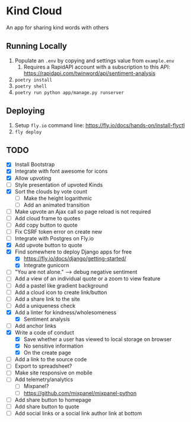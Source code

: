 # Kind Cloud
An app for sharing kind words with others

## Running Locally
1. Populate an `.env` by copying and settings value from `example.env`
    1. Requires a RapidAPI account with a subscription to this API: https://rapidapi.com/twinword/api/sentiment-analysis
1. `poetry install`
1. `poetry shell`
1. `poetry run python app/manage.py runserver`

## Deploying
1. Setup `fly.io` command line: https://fly.io/docs/hands-on/install-flyctl
1. `fly deploy`

## TODO
- [x] Install Bootstrap
- [x] Integrate with font awesome for icons 
- [x] Allow upvoting
- [ ] Style presentation of upvoted Kinds
- [x] Sort the clouds by vote count
    - [ ] Make the height logarithmic
    - [ ] Add an animated transition
- [ ] Make upvote an Ajax call so page reload is not required
- [ ] Add cloud frame to quotes
- [ ] Add copy button to quote 
- [ ] Fix CSRF token error on create new
- [ ] Integrate with Postgres on Fly.io
- [x] Add upvote button to quote
- [x] Find somewhere to deploy Django apps for free
    - [x] https://fly.io/docs/django/getting-started/
    - [x] Integrate gunicorn
- [ ] "You are not alone." --> debug negative sentiment
- [ ] Add a view of an individual quote or a zoom to view feature 
- [ ] Add a pastel like gradient background
- [ ] Add a cloud icon to create link/button 
- [ ] Add a share link to the site 
- [ ] Add a uniqueness check
- [x] Add a linter for kindness/wholesomeness 
    - [x] Sentiment analysis 
- [ ] Add anchor links 
- [x] Write a code of conduct
    - [x] Save whether a user has viewed to local storage on browser 
    - [x] No sensitive information 
    - [x] On the create page
- [ ] Add a link to the source code
- [ ] Export to spreadsheet?
- [ ] Make site responsive on mobile
- [ ] Add telemetry/analytics 
    - [ ] Mixpanel?
    - [ ] https://github.com/mixpanel/mixpanel-python
- [ ] Add share button to homepage 
- [ ] Add share button to quote 
- [ ] Add social links or a social link author link at bottom 
